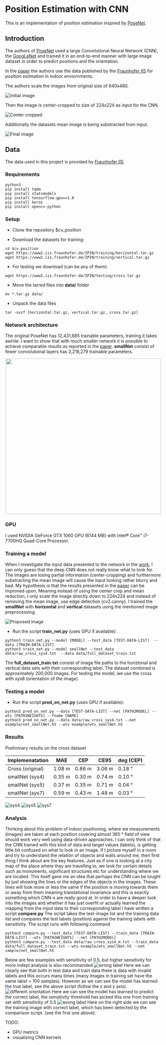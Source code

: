 # Position Estimation with CNN
This is an implementation of position estimation inspired by [PoseNet](http://mi.eng.cam.ac.uk/projects/relocalisation/).

## Introduction
 The authors of [PoseNet](https://www.cv-foundation.org/openaccess/content_iccv_2015/papers/Kendall_PoseNet_A_Convolutional_ICCV_2015_paper.pdf) used a large Convolutional Neural Network (CNN), the [GoogLeNet](https://www.cs.unc.edu/~wliu/papers/GoogLeNet.pdf) and trained it in an end-to-end manner with large image dataset in order to predict positions and the orientation.
 
 In the [paper](https://www.mad.tf.fau.de/files/2018/07/Evaluation-Criteria-for-Inside-Out-Indoor-Positioning-Systems-based-on-Machine-Learning.pdf) the authors use the data published by the [Fraunhofer IIS](https://www.iis.fraunhofer.de/en/ff/lv/dataanalytics/tech/opt/warehouse.html) for position estimation in indoor enviornments. 

The authors scale the images from original size of 640x480. 

![Initial image](/pictures/img2.png)

Then the image is center-cropped to size of 224x224 as input for the CNN.

![Center cropped](/pictures/img3.png)

Additionally the datasets mean image is being substracted from input.

![Final image](/pictures/img4.png)

## Data
The data used in this project is provided by [Fraunhofer IIS](https://www.iis.fraunhofer.de/en/ff/lv/dataanalytics/tech/opt/warehouse.html).

### Requirements
```
python3
pip install tqdm
pip install statsmodels
pip install tensorflow-gpu==1.8
pip install keras
pip install opencv-python
```
### Setup
* Clone the repository $cv_position

* Download the datasets for training:
```
cd $cv_position
wget https://www2.iis.fraunhofer.de/IPIN/training/horizontal.tar.gz
wget https://www2.iis.fraunhofer.de/IPIN/training/vertical.tar.gz
```
* For testing we download (can be any of them):
```
wget https://www2.iis.fraunhofer.de/IPIN/testing/cross.tar.gz
```
* Move the tarred files into **data/** folder
```
mv *.tar.gz data/
```
* Unpack the data files
```
tar -xvzf [horizontal.tar.gz, vertical.tar.gz, cross.tar.gz]
```
### Network architecture
The original PoseNet has 12,431,685 trainable parameters, training it takes awhile. I want to show that with much smaller network it is possible to achieve comparable results as reported in the [paper](https://www.mad.tf.fau.de/files/2018/07/Evaluation-Criteria-for-Inside-Out-Indoor-Positioning-Systems-based-on-Machine-Learning.pdf).
**smallNet** consist of fewer convolutional layers has 3,218,279 trainable parameters.

<p align="center">
  <img width="500" height="500" src="https://github.com/kenkyusha/cv_position/blob/master/pictures/model_plot.png?raw=true">
</p>

### GPU
I used NVIDIA GeForce GTX 1060 GPU (6144 MB) with Intel® Core™ i7-7700HQ Quad-Core Processor.
### Training a model
When I investigate the input data presented to the network in the [work](https://www.mad.tf.fau.de/files/2018/07/Evaluation-Criteria-for-Inside-Out-Indoor-Positioning-Systems-based-on-Machine-Learning.pdf), I can only guess that the deep CNN does not really know what to look for. The images are losing partial information (center-cropping) and furthermore substracting the mean image will cause the input looking rather blurry and bad. 
My hypothesis is that the results presented in the [paper](https://www.mad.tf.fau.de/files/2018/07/Evaluation-Criteria-for-Inside-Out-Indoor-Positioning-Systems-based-on-Machine-Learning.pdf) can be improved upon.
Meaning instead of using the center crop and mean reduction, I only scale the image directly down to 224x224 and instead of removing the mean image, use edge detection (cv2.canny). I trained the **smallNet** with **horizontal** and **vertical** datasets using the mentioned image preprocessing.

![Proposed image](/pictures/img5.png)

* Run the script **train_net.py** (uses GPU if available):
```
python3 train_net.py --model [MODEL] --test_data [TEST-DATA-LIST]  --data [TRAIN-DATA-LIST]
python3 train_net.py --model smallNet --test_data data/raw_cross_sys4.txt  --data data/full_dataset_train.txt
```
The **full_dataset_train.txt** consist of image file paths to the horiztonal and vertical data sets with their corresponding label. The dataset combined is approximately 200,000 images. For testing the model, we use the cross with sys8 (orientation of the image).

### Testing a model

* Run the script **pred_on_net.py** (uses GPU if available):
```
python3 pred_on_net.py --data [TEST-DATA-LIST] --net [PATH2MODEL] --wts [PATH2WEIGHTS] --fname [NAME]
python3 pred_on_net.py --data data/raw_cross_sys4.txt --net example/net_smallNet.h5 --wts example/wts_smallNet.h5
```

### Results
Preliminary results on the cross dataset

Implemenatation | MAE    | CEP    | CE95   | deg (CEP)
--------------- | ------ | -------| ------ | ---------
Cross (original)| 1.08 m | 0.86 m | 3.06 m | 0.18 ° 
smallNet (sys4) | 0.35 m | 0.30 m | 0.74 m | 0.10 °
smallNet (sys5) | 0.37 m | 0.35 m | 0.71 m | 0.04 °
smallNet (sys7) | 0.59 m | 0.43 m | 1.48 m | 0.03 °

![sys4](/pictures/net_smallNet_pred_raw_cross_sys4.png)
![sys5](/pictures/net_smallNet_epoch_pred_raw_cross_sys5.png)
![sys7](/pictures/net_smallNet_pred_raw_cross_sys7.png)

### Analysis
Thinking about this problem of indoor positioning, where we measurements (images) are taken at each position covering almost 360 ° field of view should work very well using data-driven approaches. I can only think of that the CNN trained with this kind of data and target values (labels), is getting little bit confused on what to look in an image. If I picture myself in a room and try to understand the relation of objects and walls around me, then first thing I think about are the key features. Just as if one is looking at a city map of the place where they are travelling to, we look for certain details such as monuments, significant structures etc for understanding where we are located. This itself gave me an idea that perhaps the CNN can be tought by just showing the lines or the edges of the objects in the images. These lines will look more or less the same if the position is moving towards them or away from them meaning translational invariance and this is exactly something which CNN-s are really good at.
In order to have a deeper look into the images and whether it has just overfit or actually learned the mapping from the input data to their corresponding label I have written a script **compare.py**
The script takes the test-image list and the training data list and compares the test labels (position) against the training labels with sensitivity. The script runs with following command
```
python3 compare.py --test_data [TEST-DATA-LIST] --train_data [TRAIN-DATA-LIST] --wts [PATH2WEIGHTS] --net [PATH2MODEL]
python3 compare.py --test_data data/raw_cross_sys4_m.txt --train_data data/full_dataset_train.txt --wts example/wts_smallNet.h5 --net xample/net_smallNet.h5
```
Below are few examples with sensitivity of 0.5, but higher sensitivity for more indept analysis is also recommended
![wrong label](/pictures/res_sens_0.5_0.jpg)
Here we can clearly see that both in test data and train data there is data with invalid labels and this occurs many times (many images in training set have the same label > 100 samples). However as we can see the model has learned the true label, see the above script (follow the x and y axis).
![different orientation](/pictures/res_sens_0.5_18.jpg)
Here we can see the model has learned to predict the correct label, the sensitivity threshold has picked this one from training set with sensitivity of 0.5
![wrong label](/pictures/res_sens_0.5_19.jpg)
Here on the right side we can see the training image with correct label, which has been detected by the comparison script. (see the first one above).

TODO: 

* GPU metrics
* visualizing CNN kernels 
